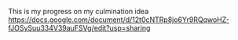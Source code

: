 This is my progress on my culmination idea
https://docs.google.com/document/d/12t0cNTRp8jo6Yr9RQqwoHZ-fJOSySuu334V39auFSVg/edit?usp=sharing

